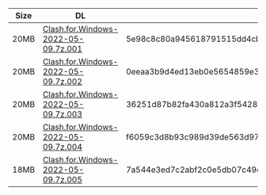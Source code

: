 |    Size   |     DL  | sha512sum |
|  ---  |  ---  |  ---  |
| 20MB | [Clash.for.Windows-2022-05-09.7z.001](https://cdn.jsdelivr.net/gh/appleians/cfw_m1@main/Clash.for.Windows-2022-05-09.7z.001) | 5e98c8c80a945618791515dd4cb4425410535e31d1a4ebc4f1be9ee015122d5d708fd0db589a1f36a478b0b17fd72b9bbd568e7f9623128a38395719bb138adb |
| 20MB | [Clash.for.Windows-2022-05-09.7z.002](https://cdn.jsdelivr.net/gh/appleians/cfw_m1@main/Clash.for.Windows-2022-05-09.7z.002) | 0eeaa3b9d4ed13eb0e5654859e39da5f94864f1fb6ceae8294f316a4c1b3736ac18a4badf4e99f8aa0f13215f1e5a97c05117fb95bc044ea4a8617683dd75cfd |
| 20MB | [Clash.for.Windows-2022-05-09.7z.003](https://cdn.jsdelivr.net/gh/appleians/cfw_m1@main/Clash.for.Windows-2022-05-09.7z.003) | 36251d87b82fa430a812a3f54284779879e3ae6cb7d481d1b65c2d8ba47e32acb4e7528235934290b52e1d4978d063b0764234a5862f27c425bae42ca24cc21b |
| 20MB | [Clash.for.Windows-2022-05-09.7z.004](https://cdn.jsdelivr.net/gh/appleians/cfw_m1@main/Clash.for.Windows-2022-05-09.7z.004) | f6059c3d8b93c989d39de563d975ab613608a805d2a90c54089e7db3c59101a7cb1fdf69b604d48b3839d72dbe7feeb99d82a311f2dac2200e0ac921e7aa7575 |
| 18MB | [Clash.for.Windows-2022-05-09.7z.005](https://cdn.jsdelivr.net/gh/appleians/cfw_m1@main/Clash.for.Windows-2022-05-09.7z.005) | 7a544e3ed7c2abf2c0e5db07c49e6889d37c239f312e5ab49732bb3a61f3f173cbef4193b4c16ce6e8ac870e86e903b3d7fb05bae1001234bed71bfdc4262bbe |
